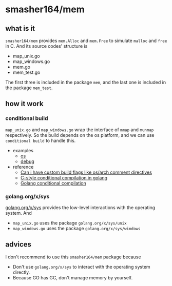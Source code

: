 # smasher164/mem

## what is it

`smasher164/mem` provides `mem.Alloc` and `mem.Free` to simulate `malloc` and `free` in C. And its source codes' structure is 

- map_unix.go
- map_windows.go
- mem.go
- mem_test.go

The first three is included in the package `mem`, and the last one is included in the package `mem_test`. 

## how it work

### conditional build

`map_unix.go` and `map_windows.go` wrap the interface of `mmap` and `munmap` respectively. So the build depends on the os platform, and we can use `conditional build` to handle this.

- examples
  - [os]()
  - [debug]()
- reference
  - [Can i have custom build flags like os/arch comment directives](https://stackoverflow.com/questions/47253852/can-i-have-custom-build-flags-like-os-arch-comment-directives)
  - [C-style conditional compilation in golang](https://stackoverflow.com/questions/38950909/c-style-conditional-compilation-in-golang)
  - [Golang conditional compilation](https://stackoverflow.com/questions/10646531/golang-conditional-compilation)
  
  
### golang.org/x/sys

[golang.org/x/sys](https://github.com/golang/sys) provides the low-level interactions with the operating system. And

- `map_unix.go` uses the package `golang.org/x/sys/unix`
- `map_windows.go` uses the package `golang.org/x/sys/windows`

## advices

I don't recommend to use this `smasher164/mem` package because

- Don't use `golang.org/x/sys` to interact with the operating system directly.
- Because GO has GC, don't manage memory by yourself.